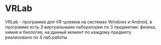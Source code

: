 # VRLab
VRLab - программа для VR-шлемов на системах Windows и Android, в программе есть 3 виртуальными лаборатории по 3 предметам: физика, химия и биология, на данный момент по каждому предмету реализовано по 4 лаб.работы
